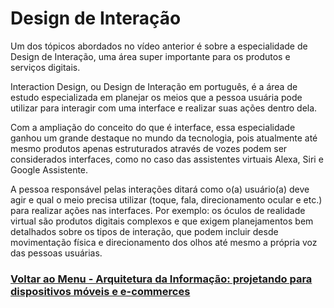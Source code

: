 # Design de Interação

Um dos tópicos abordados no vídeo anterior é sobre a especialidade de Design de Interação, uma área super importante para os produtos e serviços digitais.

Interaction Design, ou Design de Interação em português, é a área de estudo especializada em planejar os meios que a pessoa usuária pode utilizar para interagir com uma interface e realizar suas ações dentro dela.

Com a ampliação do conceito do que é interface, essa especialidade ganhou um grande destaque no mundo da tecnologia, pois atualmente até mesmo produtos apenas estruturados através de vozes podem ser considerados interfaces, como no caso das assistentes virtuais Alexa, Siri e Google Assistente.

A pessoa responsável pelas interações ditará como o(a) usuário(a) deve agir e qual o meio precisa utilizar (toque, fala, direcionamento ocular e etc.) para realizar ações nas interfaces. Por exemplo: os óculos de realidade virtual são produtos digitais complexos e que exigem planejamentos bem detalhados sobre os tipos de interação, que podem incluir desde movimentação física e direcionamento dos olhos até mesmo a própria voz das pessoas usuárias.

### [Voltar ao Menu - Arquitetura da Informação: projetando para dispositivos móveis e e-commerces](../menu.md)
